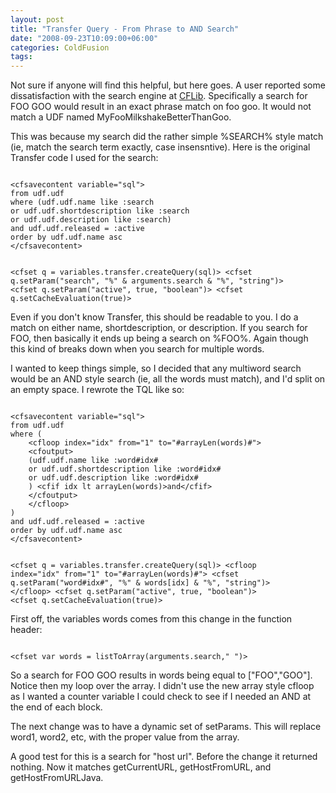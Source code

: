 ```yaml
---
layout: post
title: "Transfer Query - From Phrase to AND Search"
date: "2008-09-23T10:09:00+06:00"
categories: ColdFusion 
tags: 
---
```


Not sure if anyone will find this helpful, but here goes. A user reported some dissatisfaction with the search engine at <a href="http://www.cflib.org">CFLib</a>. Specifically a search for FOO GOO would result in an exact phrase match on foo goo. It would not match a UDF named MyFooMilkshakeBetterThanGoo. 

This was because my search did the rather simple %SEARCH% style match (ie, match the search term exactly, case insensntive). Here is the original Transfer code I used for the search:
<!--more-->
<code>
&lt;cfsavecontent variable="sql"&gt;
from udf.udf
where (udf.udf.name like :search
or udf.udf.shortdescription like :search
or udf.udf.description like :search)
and udf.udf.released = :active
order by udf.udf.name asc
&lt;/cfsavecontent&gt;

&lt;cfset q = variables.transfer.createQuery(sql)&gt;
&lt;cfset q.setParam("search", "%" & arguments.search & "%", "string")&gt;
&lt;cfset q.setParam("active", true, "boolean")&gt;
&lt;cfset q.setCacheEvaluation(true)&gt;
</code>

Even if you don't know Transfer, this should be readable to you. I do a match on either name, shortdescription, or description. If you search for FOO, then basically it ends up being a search on %FOO%. Again though this kind of breaks down when you search for multiple words. 

I wanted to keep things simple, so I decided that any multiword search would be an AND style search (ie, all the words must match), and I'd split on an empty space. I rewrote the TQL like so:

<code>
&lt;cfsavecontent variable="sql"&gt;
from udf.udf
where (
	&lt;cfloop index="idx" from="1" to="#arrayLen(words)#"&gt;
	&lt;cfoutput&gt;
	(udf.udf.name like :word#idx#
	or udf.udf.shortdescription like :word#idx#
	or udf.udf.description like :word#idx#
	) &lt;cfif idx lt arrayLen(words)&gt;and&lt;/cfif&gt;
	&lt;/cfoutput&gt;
	&lt;/cfloop&gt;
)
and udf.udf.released = :active
order by udf.udf.name asc
&lt;/cfsavecontent&gt;
	
&lt;cfset q = variables.transfer.createQuery(sql)&gt;
&lt;cfloop index="idx" from="1" to="#arrayLen(words)#"&gt;
	&lt;cfset q.setParam("word#idx#", "%" & words[idx] & "%", "string")&gt;
&lt;/cfloop&gt;
&lt;cfset q.setParam("active", true, "boolean")&gt;
&lt;cfset q.setCacheEvaluation(true)&gt;
</code>

First off, the variables words comes from this change in the function header:

<code>
&lt;cfset var words = listToArray(arguments.search," ")&gt;
</code>

So a search for FOO GOO results in words being equal to ["FOO","GOO"]. Notice then my loop over the array. I didn't use the new array style cfloop as I wanted a counter variable I could check to see if I needed an AND at the end of each block.

The next change was to have a dynamic set of setParams. This will replace word1, word2, etc, with the proper value from the array.

A good test for this is a search for "host url". Before the change it returned nothing. Now it matches getCurrentURL, getHostFromURL, and getHostFromURLJava.